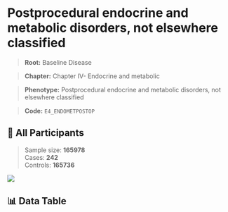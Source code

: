 # Postprocedural endocrine and metabolic disorders, not elsewhere classified

> **Root:** Baseline Disease  

> **Chapter:** Chapter IV- Endocrine and metabolic  

> **Phenotype:** Postprocedural endocrine and metabolic disorders, not elsewhere classified  

> **Code:** `E4_ENDOMETPOSTOP`

## 🧪 All Participants  
> Sample size: **165978**  
> Cases: **242**  
> Controls: **165736**
<img src="/Sensitive/Figures/ALL/Baseline/E4_ENDOMETPOSTOP.png"/>

## 📊 Data Table
<CsvTableMRF src="/Sensitive/Data/ALL/Baseline/LG_E4_ENDOMETPOSTOP.csv"/>

